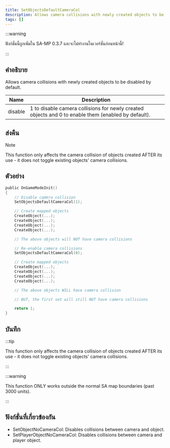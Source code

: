 ```yaml
---
title: SetObjectsDefaultCameraCol
description: Allows camera collisions with newly created objects to be disabled by default.
tags: []
---
```


:::warning

ฟังก์ชั่นนี้ถูกเพิ่มใน SA-MP 0.3.7 และจะไม่ทำงานในเวอร์ชั่นก่อนหน้านี้!

:::

## คำอธิบาย

Allows camera collisions with newly created objects to be disabled by default.

| Name    | Description                                                                                         |
| ------- | --------------------------------------------------------------------------------------------------- |
| disable | 1 to disable camera collisions for newly created objects and 0 to enable them (enabled by default). |

## ส่งคืน

Note

This function only affects the camera collision of objects created AFTER its use - it does not toggle existing objects' camera collisions.

## ตัวอย่าง

```c
public OnGameModeInit()
{
    // Disable camera collision
    SetObjectsDefaultCameraCol(1);

    // Create mapped objects
    CreateObject(...);
    CreateObject(...);
    CreateObject(...);
    CreateObject(...);

    // The above objects will NOT have camera collisions

    // Re-enable camera collisions
    SetObjectsDefaultCameraCol(0);

    // Create mapped objects
    CreateObject(...);
    CreateObject(...);
    CreateObject(...);
    CreateObject(...);

    // The above objects WILL have camera collision

    // BUT, the first set will still NOT have camera collisions

    return 1;
}
```

## บันทึก

:::tip

This function only affects the camera collision of objects created AFTER its use - it does not toggle existing objects' camera collisions.

:::

:::warning

This function ONLY works outside the normal SA map boundaries (past 3000 units).

:::

## ฟังก์ชั่นที่เกี่ยวข้องกัน

- SetObjectNoCameraCol: Disables collisions between camera and object.
- SetPlayerObjectNoCameraCol: Disables collisions between camera and player object.
